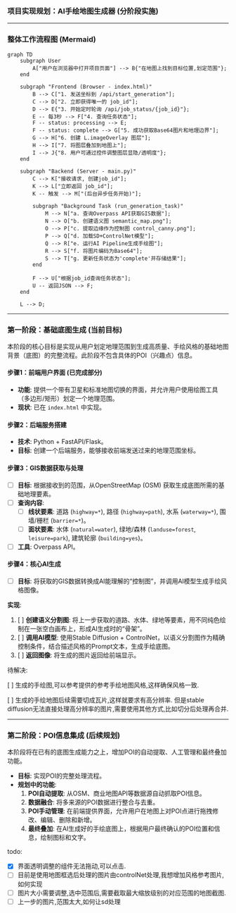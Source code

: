 ### **项目实现规划：AI手绘地图生成器 (分阶段实施)**

---

### **整体工作流程图 (Mermaid)**

```mermaid
graph TD
    subgraph User
        A["用户在浏览器中打开项目页面"] --> B{"在地图上找到目标位置,划定范围"};
    end

    subgraph "Frontend (Browser - index.html)"
        B --> C["1. 发送坐标到 /api/start_generation"];
        C --> D["2. 立即获得唯一的 job_id"];
        D --> E{"3. 开始定时轮询 /api/job_status/{job_id}"};
        E -- 每3秒 --> F["4. 查询任务状态"];
        F -- status: processing --> E;
        F -- status: complete --> G["5. 成功获取Base64图片和地理边界"];
        G --> H["6. 创建 L.imageOverlay 图层"];
        H --> I["7. 将图层叠加到地图上"];
        I --> J{"8. 用户可通过控件调整图层显隐/透明度"};
    end

    subgraph "Backend (Server - main.py)"
        C --> K["接收请求, 创建job_id"];
        K --> L["立即返回 job_id"];
        K -- 触发 --> M["(后台异步任务开始)"];
      
        subgraph "Background Task (run_generation_task)"
            M --> N["a. 查询Overpass API获取GIS数据"];
            N --> O["b. 创建语义图 semantic_map.png"];
            O --> P["c. 提取边缘作为控制图 control_canny.png"];
            P --> Q["d. 加载SD+ControlNet模型"];
            Q --> R["e. 运行AI Pipeline生成手绘图"];
            R --> S["f. 将图片编码为Base64"];
            S --> T["g. 更新任务状态为'complete'并存储结果"];
        end

        F --> U["根据job_id查询任务状态"];
        U -- 返回JSON --> F;
    end

    L --> D;
```

---

### **第一阶段：基础底图生成 (当前目标)**

本阶段的核心目标是实现从用户划定地理范围到生成高质量、手绘风格的基础地图背景（底图）的完整流程。此阶段不包含具体的POI（兴趣点）信息。

#### **步骤1：前端用户界面 (已完成部分)**

* **功能**: 提供一个带有卫星和标准地图切换的界面，并允许用户使用绘图工具（多边形/矩形）划定一个地理范围。
* **现状**: 已在 `index.html` 中实现。

#### **步骤2：后端服务搭建**

* **技术**: Python + FastAPI/Flask。
* **目标**: 创建一个后端服务，能够接收前端发送过来的地理范围坐标。

#### **步骤3：GIS数据获取与处理**

* [ ] **目标**: 根据接收到的范围，从OpenStreetMap (OSM) 获取生成底图所需的基础地理要素。
* [ ] **查询内容**:
  * [ ] **线状要素**: 道路 (`highway=*`), 路径 (`highway=path`), 水系 (`waterway=*`), 围墙/栅栏 (`barrier=*`)。
  * [ ] **面状要素**: 水体 (`natural=water`), 绿地/森林 (`landuse=forest`, `leisure=park`), 建筑轮廓 (`building=yes`)。
* [ ] **工具**: Overpass API。

#### **步骤4：核心AI生成**

* [ ] **目标**: 将获取的GIS数据转换成AI能理解的“控制图”，并调用AI模型生成手绘风格图像。

**实现**:

1. [ ] **创建语义分割图**: 将上一步获取的道路、水体、绿地等要素，用不同纯色绘制在一张空白画布上，形成AI生成时的“骨架”。
2. [ ] **调用AI模型**: 使用Stable Diffusion + ControlNet，以语义分割图作为精确控制条件，结合描述风格的Prompt文本，生成手绘底图。
3. [ ] **返回图像**: 将生成的图片返回给前端显示。

待解决:

[ ] 生成的手绘图,可以参考提供的参考手绘地图风格,这样确保风格一致.

[ ] 生成的手绘地图后续需要切成瓦片,这样就要求有高分辨率. 但是stable diffusion无法直接处理高分辨率的图片,需要使用其他方式,比如切分后处理再合并.

---

### **第二阶段：POI信息集成 (后续规划)**

本阶段将在已有的底图生成能力之上，增加POI的自动提取、人工管理和最终叠加功能。

* **目标**: 实现POI的完整处理流程。
* **规划中的功能**:
  1. **POI自动提取**: 从OSM、商业地图API等数据源自动抓取POI信息。
  2. **数据融合**: 将多来源的POI数据进行整合与去重。
  3. **POI手动管理**: 在前端提供界面，允许用户在地图上对POI点进行拖拽修改、编辑、删除和新增。
  4. **最终叠加**: 在AI生成好的手绘底图上，根据用户最终确认的POI位置和信息，绘制图标和文字。

todo:

- [X] 界面透明调整的组件无法拖动,可以点击.
- [ ] 目前是使用地图框选后处理的图片由controlNet处理,我想增加风格参考图片,如何实现
- [ ] 图片大小需要调整,选中范围后,需要截取最大缩放级别的对应范围的地图截图.
- [ ] 上一步的图片,范围太大,如何让sd处理
